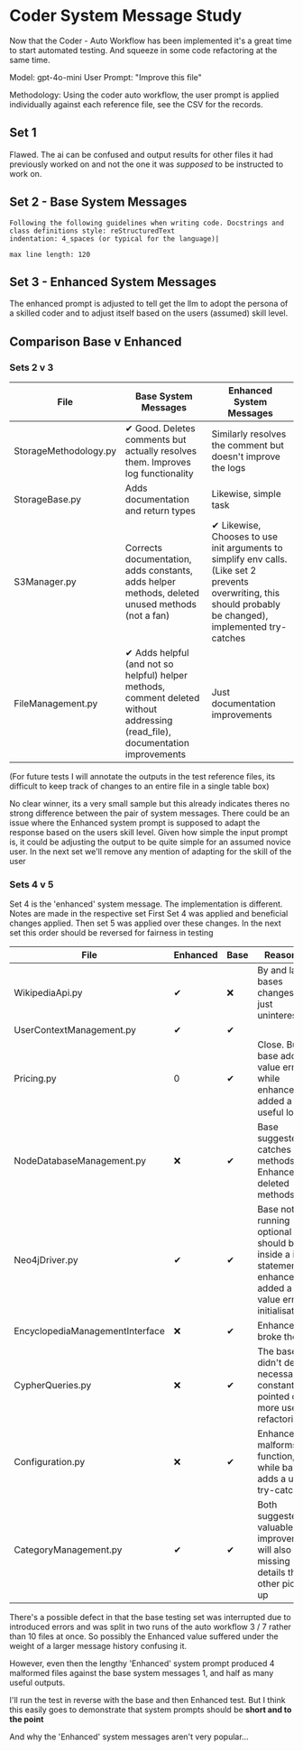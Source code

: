 # Coder System Message Study

Now that the Coder - Auto Workflow has been implemented it's a great time to start automated testing. 
And squeeze in some code refactoring at the same time.

Model: gpt-4o-mini
User Prompt: "Improve this file"

Methodology: Using the coder auto workflow, the user prompt is applied individually against each reference file, see the CSV for the records.

## Set 1

Flawed. The ai can be confused and output results for other files it had previously worked on and not the one it was *supposed*
to be instructed to work on.


## Set 2 - Base System Messages

```
Following the following guidelines when writing code. Docstrings and class definitions style: reStructuredText
indentation: 4_spaces (or typical for the language)|

max line length: 120
```

## Set 3 - Enhanced System Messages

The enhanced prompt is adjusted to tell get the llm to adopt the persona of a skilled coder and to adjust itself based on the users
(assumed) skill level.

## Comparison Base v Enhanced

### Sets 2 v 3

| File                  | Base System Messages                                                                                                           | Enhanced System Messages                                                                                                                                     |
|-----------------------|--------------------------------------------------------------------------------------------------------------------------------|--------------------------------------------------------------------------------------------------------------------------------------------------------------|
| StorageMethodology.py | ✔ Good. Deletes comments but actually resolves them. Improves log functionality                                                | Similarly resolves the comment but doesn't improve the logs                                                                                                  |
| StorageBase.py        | Adds documentation and return types                                                                                            | Likewise, simple task                                                                                                                                        |
| S3Manager.py          | Corrects documentation, adds constants, adds helper methods, deleted unused methods (not a fan)                                | ✔ Likewise, Chooses to use init arguments to simplify env calls. (Like set 2 prevents overwriting, this should probably be changed), implemented try-catches |
| FileManagement.py     | ✔ Adds helpful (and not so helpful) helper methods, comment deleted without addressing (read_file), documentation improvements | Just documentation improvements                                                                                                                              |

(For future tests I will annotate the outputs in the test reference files, its difficult to keep track of changes to an entire file in a single table box)

No clear winner, its a very small sample but this already indicates theres no strong difference between the pair of system messages.
There could be an issue where the Enhanced system prompt is supposed to adapt the response based on the users skill level.
Given how simple the input prompt is, it could be adjusting the output to be quite simple for an assumed novice user.
In the next set we'll remove any mention of adapting for the skill of the user

### Sets 4 v 5

Set 4 is the 'enhanced' system message. The implementation is different. Notes are made in the respective set
First Set 4 was applied and beneficial changes applied. Then set 5 was applied over these changes.
In the next set this order should be reversed for fairness in testing


| File                            | Enhanced | Base | Reasoning                                                                                                                |
|---------------------------------|----------|------|--------------------------------------------------------------------------------------------------------------------------|
| WikipediaApi.py                 | ✔        | ❌    | By and large bases changes were just uninteresting                                                                       |
| UserContextManagement.py        | ✔        | ✔    |                                                                                                                          |
| Pricing.py                      | 0        | ✔    | Close. But base added a value error while enhanced just added a useful log                                               |
| NodeDatabaseManagement.py       | ❌        | ✔    | Base suggested try catches for all methods. Enhanced deleted methods                                                     |
| Neo4jDriver.py                  | ✔        | ✔    | Base noticed running optional field should be inside a if statement, enhanced added a good value error to initialisation |
| EncyclopediaManagementInterface | ❌        | ✔    | Enhanced broke the file.                                                                                                 |
| CypherQueries.py                | ❌        | ✔    | The base didn't delete necessary constants and pointed out more useful refactorings                                      |
| Configuration.py                | ❌        | ✔    | Enhanced, malforms the function, while base adds a useful try-catch                                                      |
| CategoryManagement.py           | ✔        | ✔    | Both suggested valuable improvements will also missing details the other picked up                                       |

There's a possible defect in that the base testing set was interrupted due to introduced errors and was split in two runs of the auto workflow
3 / 7 rather than 10 files at once. So possibly the Enhanced value suffered under the weight of a larger message history confusing it.

However, even then the lengthy 'Enhanced' system prompt produced 4 malformed files against the base system messages 1,
and half as many useful outputs.

I'll run the test in reverse with the base and then Enhanced test. But I think this easily goes to demonstrate that system prompts should be
**short and to the point**

And why the 'Enhanced' system messages aren't very popular...
